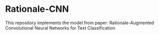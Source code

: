 # Rationale-CNN
This repository implements the model from paper: Rationale-Augmented Convolutional Neural Networks for Text Classification
